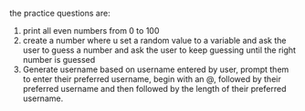 the practice questions are:
1. print all even numbers from 0 to 100
2. create a number where u set a random value to a variable and ask the user to guess a number and ask the user to keep guessing until the right number is guessed
3. Generate username based on username entered by user, prompt them to enter their preferred username, begin with an @, followed by their preferred username and then followed by the length of their preferred username.